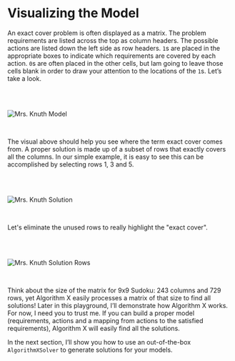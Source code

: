 # Visualizing the Model

An exact cover problem is often displayed as a matrix. The problem requirements are listed across the top as column headers. The possible actions are listed down the left side as row headers. `1`s are placed in the appropriate boxes to indicate which requirements are covered by each action. `0`s are often placed in the other cells, but Iam going to leave those cells blank in order to draw your attention to the locations of the `1`s. Let’s take a look.

<BR><BR>

![Mrs. Knuth Model](KnuthModel.png)

<BR>

The visual above should help you see where the term exact cover comes from. A proper solution is made up of a subset of rows that exactly covers all the columns. In our simple example, it is easy to see this can be accomplished by selecting rows 1, 3 and 5.

<BR><BR>

![Mrs. Knuth Solution](KnuthSolution1.png)

<BR>

Let's eliminate the unused rows to really highlight the "exact cover".

<BR><BR>

![Mrs. Knuth Solution Rows](KnuthSolution2.png)

<BR>

Think about the size of the matrix for 9x9 Sudoku: 243 columns and 729 rows, yet Algorithm X easily processes a matrix of that size to find all solutions! Later in this playground, I’ll demonstrate how Algorithm X works. For now, I need you to trust me. If you can build a proper model (requirements, actions and a mapping from actions to the satisfied requirements), Algorithm X will easily find all the solutions.

In the next section, I’ll show you how to use an out-of-the-box `AlgorithmXSolver` to generate solutions for your models.
